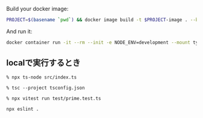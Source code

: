 Build your docker image:

```sh
PROJECT=$(basename `pwd`) && docker image build -t $PROJECT-image . --build-arg user_id=`id -u` --build-arg group_id=`id -g`
```

And run it:

```sh
docker container run -it --rm --init -e NODE_ENV=development --mount type=bind,src=`pwd`,dst=/app --name $PROJECT-container $PROJECT-image /bin/zsh
```

## localで実行するとき

```console
% npx ts-node src/index.ts
```

```console
% tsc --project tsconfig.json
```

```console
% npx vitest run test/prime.test.ts
```

```sh
npx eslint .
```
